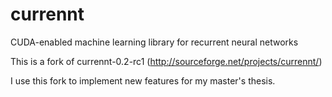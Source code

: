 # currennt
CUDA-enabled machine learning library for recurrent neural networks

This is a fork of currennt-0.2-rc1 (http://sourceforge.net/projects/currennt/)

I use this fork to implement new features for my master's thesis. 
